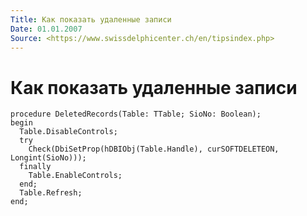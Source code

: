 ```yaml
---
Title: Как показать удаленные записи
Date: 01.01.2007
Source: <https://www.swissdelphicenter.ch/en/tipsindex.php>
---
```



Как показать удаленные записи
=============================

    procedure DeletedRecords(Table: TTable; SioNo: Boolean);
    begin
      Table.DisableControls;
      try
        Check(DbiSetProp(hDBIObj(Table.Handle), curSOFTDELETEON, Longint(SioNo)));
      finally
        Table.EnableControls;
      end;
      Table.Refresh;
    end; 

